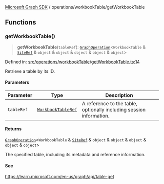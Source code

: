 [Microsoft Graph SDK](../../README.md) / operations/workbookTable/getWorkbookTable

## Functions

### getWorkbookTable()

> **getWorkbookTable**(`tableRef`): [`GraphOperation`](../../GraphOperation.md#graphoperation)\<`WorkbookTable` & [`SiteRef`](../../models/SiteRef.md#siteref) & `object` & `object` & `object` & `object` & `object`\>

Defined in: [src/operations/workbookTable/getWorkbookTable.ts:14](https://github.com/Future-Secure-AI/microsoft-graph/blob/main/src/operations/workbookTable/getWorkbookTable.ts#L14)

Retrieve a table by its ID.

#### Parameters

| Parameter | Type | Description |
| ------ | ------ | ------ |
| `tableRef` | [`WorkbookTableRef`](../../models/WorkbookTableRef.md#workbooktableref) | A reference to the table, optionally including session information. |

#### Returns

[`GraphOperation`](../../GraphOperation.md#graphoperation)\<`WorkbookTable` & [`SiteRef`](../../models/SiteRef.md#siteref) & `object` & `object` & `object` & `object` & `object`\>

The specified table, including its metadata and reference information.

#### See

https://learn.microsoft.com/en-us/graph/api/table-get
